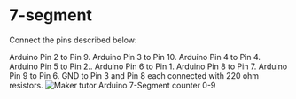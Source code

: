# 7-segment
Connect the pins described below:

Arduino Pin 2 to Pin 9.
Arduino Pin 3 to Pin 10.
Arduino Pin 4 to Pin 4.
Arduino Pin 5 to Pin 2..
Arduino Pin 6 to Pin 1.
Arduino Pin 8 to Pin 7.
Arduino Pin 9 to Pin 6.
GND to Pin 3 and Pin 8 each connected with 220 ohm resistors.
![Maker tutor Arduino 7-Segment counter 0-9 ](https://1.bp.blogspot.com/-_oFBcgavUWA/WlOSBB3F-SI/AAAAAAAA9bo/KLgUghhFWtktOQcEZIgyhT2I26B4lJ2dACLcBGAs/s640/7-segment-counter-button-2_bb.jpg)
